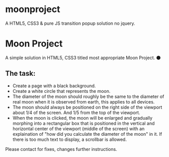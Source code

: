 # moonproject
A HTML5, CSS3 &amp; pure JS transition popup solution no jquery.

<h1>Moon Project</h1>
<p>A simple solution in HTML5, CSS3 titled most appropriate Moon Project. 🌑</p>

<h2>The task:</h2>
<ul>
<li>Create a page with a black background.</li>
<li>Create a white circle that represents the moon.</li>
<li>The diameter of the moon should roughly be the same to the diameter of real moon when it is observed from earth, this applies to all devices.</li>
<li>The moon should always be positioned on the right side of the viewport about 1/4 of the screen. And 1/5 from the top of the viewport.</li>
<li>When the moon is clicked, the moon will be enlarged and gradually morphing into a rectangular box that is positioned in the vertical and horizontal center of the viewport (middle of the screen) with an explaination of "how did you calculate the diameter of the moon" in it. If there is too much text to display, a scrollbar is allowed.</li>
</ul>
<p>Please contact for fixes, changes further instructions.</p>
